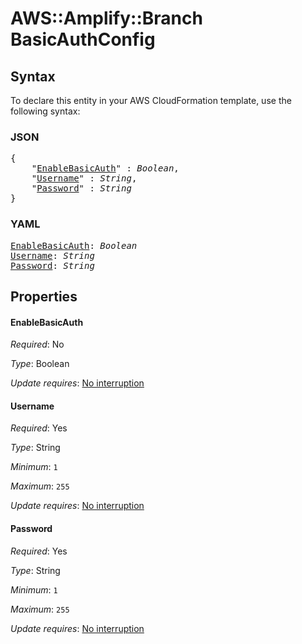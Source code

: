 # AWS::Amplify::Branch BasicAuthConfig

## Syntax

To declare this entity in your AWS CloudFormation template, use the following syntax:

### JSON

<pre>
{
    "<a href="#enablebasicauth" title="EnableBasicAuth">EnableBasicAuth</a>" : <i>Boolean</i>,
    "<a href="#username" title="Username">Username</a>" : <i>String</i>,
    "<a href="#password" title="Password">Password</a>" : <i>String</i>
}
</pre>

### YAML

<pre>
<a href="#enablebasicauth" title="EnableBasicAuth">EnableBasicAuth</a>: <i>Boolean</i>
<a href="#username" title="Username">Username</a>: <i>String</i>
<a href="#password" title="Password">Password</a>: <i>String</i>
</pre>

## Properties

#### EnableBasicAuth

_Required_: No

_Type_: Boolean

_Update requires_: [No interruption](https://docs.aws.amazon.com/AWSCloudFormation/latest/UserGuide/using-cfn-updating-stacks-update-behaviors.html#update-no-interrupt)

#### Username

_Required_: Yes

_Type_: String

_Minimum_: <code>1</code>

_Maximum_: <code>255</code>

_Update requires_: [No interruption](https://docs.aws.amazon.com/AWSCloudFormation/latest/UserGuide/using-cfn-updating-stacks-update-behaviors.html#update-no-interrupt)

#### Password

_Required_: Yes

_Type_: String

_Minimum_: <code>1</code>

_Maximum_: <code>255</code>

_Update requires_: [No interruption](https://docs.aws.amazon.com/AWSCloudFormation/latest/UserGuide/using-cfn-updating-stacks-update-behaviors.html#update-no-interrupt)
